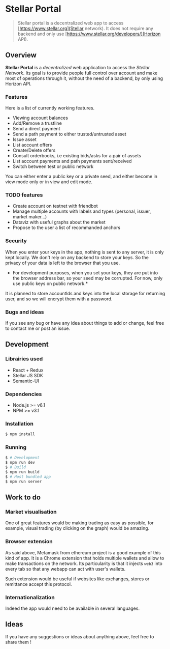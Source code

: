 
# Stellar Portal

> Stellar portal is a decentralized web app to access [https://www.stellar.org](Stellar network). It does not require any backend and only use [https://www.stellar.org/developers/](Horizon API).

## Overview

**Stellar Portal** is a *decentralized* web application to access the *Stellar Network*. Its goal is to provide people full control over account and make most of operations through it, without the need of a backend, by only using Horizon API.

### Features

Here is a list of currently working features.

- Viewing account balances
- Add/Remove a trustline
- Send a direct payment
- Send a path payment to either trusted/untrusted asset
- Issue asset
- List account offers
- Create/Delete offers
- Consult orderbooks, i.e existing bids/asks for a pair of assets
- List account payments and path payments sent/received
- Switch between test or public network

You can either enter a public key or a private seed, and either become in view mode only or in view and edit mode.

### TODO features

- Create account on testnet with friendbot
- Manage multiple accounts with labels and types (personal, issuer, market maker...)
- Dataviz with useful graphs about the market
- Propose to the user a list of recommanded anchors

### Security

When you enter your keys in the app, nothing is sent to any server, it is only kept locally. We don't rely on any backend to store your keys. So the privacy of your data is left to the browser that you use.


* For development purposes, when you set your keys, they are put into the browser address bar, so your seed may be corrupted. For now, only use public keys on public network.*


It is planned to store accountIds and keys into the local storage for returning user, and so we will encrypt them with a password.

### Bugs and ideas

If you see any bug or have any idea about things to add or change, feel free to contact me or post an issue.

## Development

### Librairies used

- React + Redux
- Stellar JS SDK
- Semantic-UI

### Dependencies

- Node.js >= v6.1
- NPM >= v3.1

### Installation

```bash
$ npm install
```

### Running

```bash
$ # Development
$ npm run dev
$ # Build
$ npm run build
$ # Host bundled app
$ npm run server
```

## Work to do

### Market visualisation

One of great features would be making trading as easy as possible, for example, visual trading (by clicking on the graph) would be amazing.

### Browser extension

As said above, Metamask from ethereum project is a good example of this kind of app.
It is a Chrome extension that holds multiple wallets and allow to make transactions on the network. Its particularity is that it injects `web3` into every tab so that any webapp can act with user's wallets.


Such extension would be useful if websites like exchanges, stores or remittance accept this protocol.

### Internationalization

Indeed the app would need to be available in several languages.

## Ideas

If you have any suggestions or ideas about anything above, feel free to share them !
